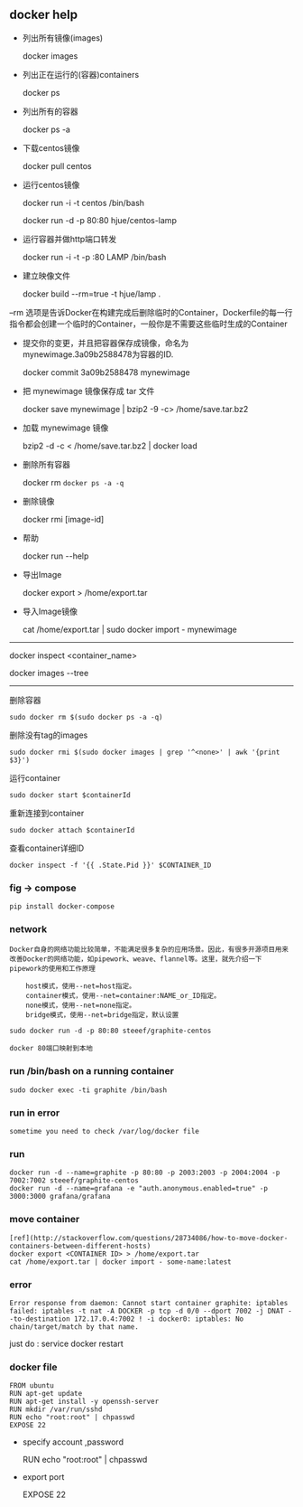 ## docker help

- 列出所有镜像(images)

	docker images

- 列出正在运行的(容器)containers

	docker ps

- 列出所有的容器

	docker ps -a

- 下载centos镜像

	docker pull centos

- 运行centos镜像

	docker run -i -t centos /bin/bash

	docker run -d -p 80:80   hjue/centos-lamp

- 运行容器并做http端口转发

	docker run -i -t -p :80 LAMP /bin/bash

- 建立映像文件

	docker build --rm=true -t hjue/lamp .

–rm 选项是告诉Docker在构建完成后删除临时的Container，Dockerfile的每一行指令都会创建一个临时的Container，一般你是不需要这些临时生成的Container

- 提交你的变更，并且把容器保存成镜像，命名为 mynewimage.3a09b2588478为容器的ID.

	docker commit 3a09b2588478 mynewimage

- 把 mynewimage 镜像保存成 tar 文件

	docker save mynewimage | bzip2 -9 -c> /home/save.tar.bz2

- 加载 mynewimage 镜像

	bzip2 -d -c < /home/save.tar.bz2 | docker load

- 删除所有容器

	docker rm `docker ps -a -q`

- 删除镜像

	docker rmi [image-id]

- 帮助

	docker run --help

- 导出Image

	docker export <CONTAINER ID> > /home/export.tar

- 导入Image镜像

	cat /home/export.tar | sudo docker import - mynewimage

---

docker inspect <container_name>

docker images --tree


---
删除容器

	sudo docker rm $(sudo docker ps -a -q)

删除没有tag的images

	sudo docker rmi $(sudo docker images | grep '^<none>' | awk '{print $3}')

运行container

	sudo docker start $containerId

重新连接到container

	sudo docker attach $containerId
查看container详细ID

	docker inspect -f '{{ .State.Pid }}' $CONTAINER_ID


### fig -> compose

	pip install docker-compose

### network

	Docker自身的网络功能比较简单，不能满足很多复杂的应用场景。因此，有很多开源项目用来改善Docker的网络功能，如pipework、weave、flannel等。这里，就先介绍一下pipework的使用和工作原理

```
	host模式，使用--net=host指定。
	container模式，使用--net=container:NAME_or_ID指定。
	none模式，使用--net=none指定。
	bridge模式，使用--net=bridge指定，默认设置
```
	sudo docker run -d -p 80:80 steeef/graphite-centos

	docker 80端口映射到本地

### run /bin/bash on a running container

	sudo docker exec -ti graphite /bin/bash

### run in error

	sometime you need to check /var/log/docker file

### run

	docker run -d --name=graphite -p 80:80 -p 2003:2003 -p 2004:2004 -p 7002:7002 steeef/graphite-centos
	docker run -d --name=grafana -e "auth.anonymous.enabled=true" -p 3000:3000 grafana/grafana

### move container

	[ref](http://stackoverflow.com/questions/28734086/how-to-move-docker-containers-between-different-hosts)
	docker export <CONTAINER ID> > /home/export.tar
	cat /home/export.tar | docker import - some-name:latest

### error

```
Error response from daemon: Cannot start container graphite: iptables failed: iptables -t nat -A DOCKER -p tcp -d 0/0 --dport 7002 -j DNAT --to-destination 172.17.0.4:7002 ! -i docker0: iptables: No chain/target/match by that name.
```

just do : service docker restart

### docker file

```
FROM ubuntu
RUN apt-get update
RUN apt-get install -y openssh-server
RUN mkdir /var/run/sshd
RUN echo "root:root" | chpasswd
EXPOSE 22
```

- specify account ,password

  RUN echo "root:root" | chpasswd

- export port

  EXPOSE 22

